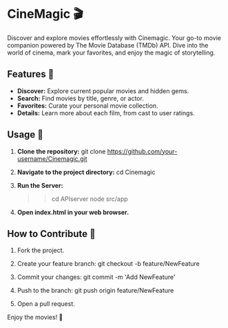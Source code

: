 # CineMagic 🎬

Discover and explore movies effortlessly with Cinemagic. Your go-to movie companion powered by The Movie Database (TMDb) API. Dive into the world of cinema, mark your favorites, and enjoy the magic of storytelling.

## Features 🌟

- **Discover:** Explore current popular movies and hidden gems.
- **Search:** Find movies by title, genre, or actor.
- **Favorites:** Curate your personal movie collection.
- **Details:** Learn more about each film, from cast to user ratings.

## Usage 🚀

1. **Clone the repository:**
   git clone https://github.com/your-username/Cinemagic.git

2. **Navigate to the project directory:**
   cd Cinemagic

3. **Run the Server:**
   >> cd APIserver
   >> node src/app

4. **Open index.html in your web browser.**

## How to Contribute 🤝
1. Fork the project.
2. Create your feature branch:
   git checkout -b feature/NewFeature

3. Commit your changes:
   git commit -m 'Add NewFeature'

4. Push to the branch:
   git push origin feature/NewFeature

5. Open a pull request.

Enjoy the movies! 🍿
